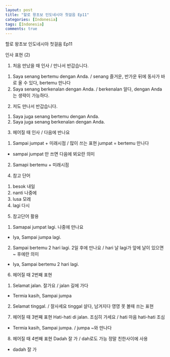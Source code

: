 ```yaml
---
layout: post
title: "할로 왕초보 인도네시아 첫걸음 Ep11"
categories: [Indonesia]
tags: [Indonesia]
comments: true
---
```


할로 왕초보 인도네시아 첫걸음 Ep11

인사 표현 (2) 

1. 처음 만났을 때 인사 / 만나서 반갑습니다.
1) Saya senang bertemu dengan Anda. / senang 즐거운, 반가운 뒤에 동사가 바로 올 수 있다, bertemu 만나다 
2) Saya senang berkenalan dengan Anda. / berkenalan 알다, dengan Anda는 생략이 가능하다.  

2. 저도 만나서 반갑습니다. 
1) Saya juga senang bertemu dengan Anda. 
2) Saya juga senang berkenalan dengan Anda. 

3. 헤어질 때 인사 / 다음에 반나요 
1) Sampai jumpat + 미래시점 / 많이 쓰는 표현 jumpat = bertemu 만나다 
- sampai jumpat 만 쓰면 다음에 뵈요란 의미
2) Samapi bertemu + 미래시점 

4. 참고 단어 
1) besok 내일 
2) nanti 나중에
3) lusa 모레
4) lagi 다시 

5. 참고단어 활용 
1) Samapai jumpat lagi. 나중에 만나요 
- Iya, Sampai jumpa lagi. 
2) Sampai bertemu 2 hari lagi. 2일 후에 만나요 / hari 날 lagi가 앞에 날이 있으면 ~ 후에란 의미 
- Iya, Sampai bertemu 2 hari lagi.

6. 헤어질 때 2번째 표현 
1) Selamat jalan. 잘가요 / jalan 길에 가다 
- Termia kasih, Sampai jumpa
2) Selamat tinggal. / 잘사세요 tinggal 살다, 남겨지다 영영 못 볼때 쓰는 표현 

7. 헤어질 때 3번째 표현 
Hati-hati di jalan. 조심히 가세요 / hati 마음 hati-hati 조심
- Termia kasih, Sampai jumpa. / jumpa ~와 만나다 

8. 헤어질 때 4번째 표현
Dadah 잘 가 / dah로도 가능 정말 친한사이에 사용  
- dadah 잘 가 
